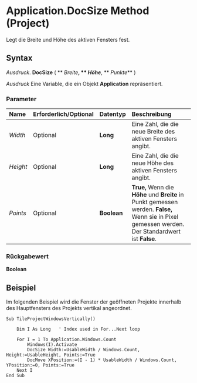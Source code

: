 
# Application.DocSize Method (Project)

Legt die Breite und Höhe des aktiven Fensters fest.


## Syntax

 _Ausdruck_. **DocSize** ( ** _Breite_**, ** _Höhe_**, ** _Punkte_** )

 _Ausdruck_ Eine Variable, die ein Objekt **Application** repräsentiert.


### Parameter



|**Name**|**Erforderlich/Optional**|**Datentyp**|**Beschreibung**|
|:-----|:-----|:-----|:-----|
| _Width_|Optional|**Long**|Eine Zahl, die die neue Breite des aktiven Fensters angibt.|
| _Height_|Optional|**Long**|Eine Zahl, die die neue Höhe des aktiven Fensters angibt.|
| _Points_|Optional|**Boolean**|**True,** Wenn die **Höhe** und **Breite** in Punkt gemessen werden. **False,** Wenn sie in Pixel gemessen werden. Der Standardwert ist **False**.|

### Rückgabewert

 **Boolean**


## Beispiel

Im folgenden Beispiel wird die Fenster der geöffneten Projekte innerhalb des Hauptfensters des Projekts vertikal angeordnet.


```
Sub TileProjectWindowsVertically() 
 
    Dim I As Long   ' Index used in For...Next loop 
     
    For I = 1 To Application.Windows.Count 
        Windows(I).Activate 
        DocSize Width:=UsableWidth / Windows.Count, Height:=UsableHeight, Points:=True 
        DocMove XPosition:=(I - 1) * UsableWidth / Windows.Count, YPosition:=0, Points:=True 
    Next I 
End Sub
```

